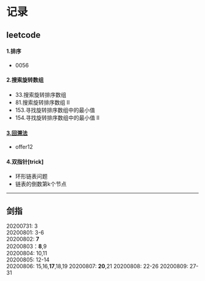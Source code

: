 # 记录
## leetcode
#### 1.排序
- 0056
#### 2.搜索旋转数组
- 33.搜索旋转排序数组
- 81.搜索旋转排序数组 II
- 153.寻找旋转排序数组中的最小值
- 154.寻找旋转排序数组中的最小值 II

#### [3.回溯法](NOTES/BackTracking.md)
- offer12

#### 4.双指针[trick]
- 环形链表问题
- 链表的倒数第k个节点

____________
## 剑指
20200731: 3\
20200801: 3-6\
20200802: __7__\
20200803：__8__,9\
20200804: 10,11\
20200805: 12-14\
20200806: 15,16,__17__,18,19
20200807: __20__,21
20200808: 22-26
20200809: 27-31